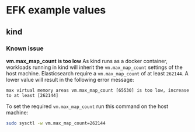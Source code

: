 # EFK example values
## kind
### Known issue
**vm.max_map_count is too low**
As kind runs as a docker container, workloads running in kind will inherit the `vm.max_map_count` settings of the host machine. Elasticsearch require a `vm.max_map_count` of at least `262144`.
A lower value will result in the following error message:
```
max virtual memory areas vm.max_map_count [65530] is too low, increase to at least [262144]
```

To set the required `vm.max_map_count` run this command on the host machine:
```bash
sudo sysctl -w vm.max_map_count=262144
```